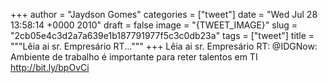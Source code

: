 
+++
author = "Jaydson Gomes"
categories = ["tweet"]
date = "Wed Jul 28 13:58:14 +0000 2010"
draft = false
image = "{TWEET_IMAGE}"
slug = "2cb05e4c3d2a7a639e1b187791977f5c3c0db23a"
tags = ["tweet"]
title = """Lêia ai sr. Empresário RT..."""
+++
Lêia ai sr. Empresário RT: @IDGNow: Ambiente de trabalho é importante para reter talentos em TI http://bit.ly/bpOvCi
